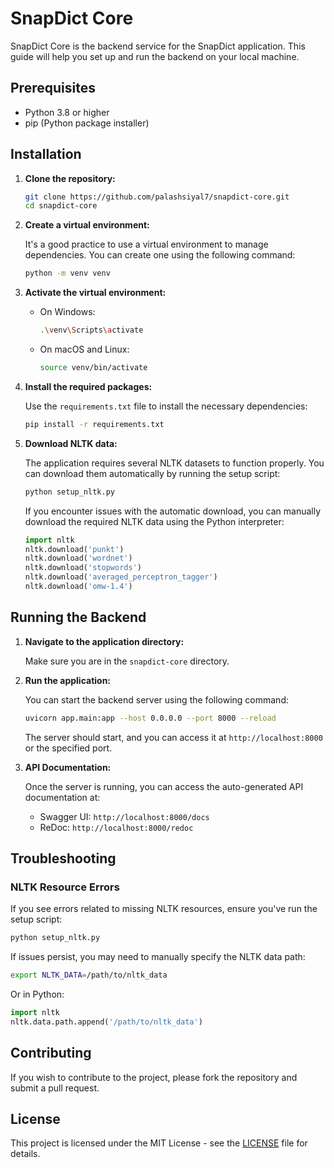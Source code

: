 # SnapDict Core

SnapDict Core is the backend service for the SnapDict application. This guide will help you set up and run the backend on your local machine.

## Prerequisites

- Python 3.8 or higher
- pip (Python package installer)

## Installation

1. **Clone the repository:**

   ```bash
   git clone https://github.com/palashsiyal7/snapdict-core.git
   cd snapdict-core
   ```

2. **Create a virtual environment:**

   It's a good practice to use a virtual environment to manage dependencies. You can create one using the following command:

   ```bash
   python -m venv venv
   ```

3. **Activate the virtual environment:**

   - On Windows:

     ```bash
     .\venv\Scripts\activate
     ```

   - On macOS and Linux:

     ```bash
     source venv/bin/activate
     ```

4. **Install the required packages:**

   Use the `requirements.txt` file to install the necessary dependencies:

   ```bash
   pip install -r requirements.txt
   ```

5. **Download NLTK data:**

   The application requires several NLTK datasets to function properly. You can download them automatically by running the setup script:

   ```bash
   python setup_nltk.py
   ```

   If you encounter issues with the automatic download, you can manually download the required NLTK data using the Python interpreter:

   ```python
   import nltk
   nltk.download('punkt')
   nltk.download('wordnet')
   nltk.download('stopwords')
   nltk.download('averaged_perceptron_tagger')
   nltk.download('omw-1.4')
   ```

## Running the Backend

1. **Navigate to the application directory:**

   Make sure you are in the `snapdict-core` directory.

2. **Run the application:**

   You can start the backend server using the following command:

   ```bash
   uvicorn app.main:app --host 0.0.0.0 --port 8000 --reload
   ```

   The server should start, and you can access it at `http://localhost:8000` or the specified port.

3. **API Documentation:**

   Once the server is running, you can access the auto-generated API documentation at:
   
   - Swagger UI: `http://localhost:8000/docs`
   - ReDoc: `http://localhost:8000/redoc`

## Troubleshooting

### NLTK Resource Errors

If you see errors related to missing NLTK resources, ensure you've run the setup script:

```bash
python setup_nltk.py
```

If issues persist, you may need to manually specify the NLTK data path:

```bash
export NLTK_DATA=/path/to/nltk_data
```

Or in Python:

```python
import nltk
nltk.data.path.append('/path/to/nltk_data')
```

## Contributing

If you wish to contribute to the project, please fork the repository and submit a pull request.

## License

This project is licensed under the MIT License - see the [LICENSE](LICENSE) file for details.